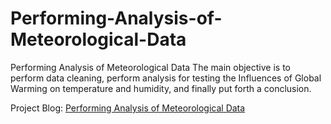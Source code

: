 # Performing-Analysis-of-Meteorological-Data

Performing Analysis of Meteorological Data
The main objective is to perform data cleaning, perform analysis for testing the Influences of Global Warming on temperature and humidity, and finally put forth a conclusion.

Project Blog: [Performing Analysis of Meteorological Data](https://qcklgn.wordpress.com/performing-analysis-of-meteorological-data/)
